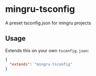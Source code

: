 # mingru-tsconfig
A preset tsconfig.json for mingru projects

## Usage
Extends this on your own `tsconfig.json`:
```json
{
  "extends": "mingru-tsconfig"
}
```

